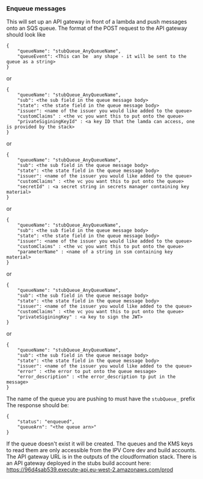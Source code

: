 ### Enqueue messages
This will set up an API gateway in front of a lambda and push messages onto an SQS queue.
The format of the POST request to the API gateway should look like
```
{
    "queueName": "stubQueue_AnyQueueName",
    "queueEvent": <This can be  any shape - it will be sent to the queue as a string>
}
```
or
```
{
    "queueName": "stubQueue_AnyQueueName",
    "sub": <the sub field in the queue message body>
    "state": <the state field in the queue message body>
    "issuer": <name of the issuer you would like added to the queue>
    "customClaims" : <the vc you want this to put onto the queue>
    "privateSiginingKeyId" : <a key ID that the lamda can access, one is provided by the stack>
}
```
or
```
{
    "queueName": "stubQueue_AnyQueueName",
    "sub": <the sub field in the queue message body>
    "state": <the state field in the queue message body>
    "issuer": <name of the issuer you would like added to the queue>
    "customClaims" : <the vc you want this to put onto the queue>
    "secretId" : <a secret string in secrets manager containing key material>
}
```
or
```
{
    "queueName": "stubQueue_AnyQueueName",
    "sub": <the sub field in the queue message body>
    "state": <the state field in the queue message body>
    "issuer": <name of the issuer you would like added to the queue>
    "customClaims" : <the vc you want this to put onto the queue>
    "parameterName" : <name of a string in ssm containing key material>
}
```
or
```
{
    "queueName": "stubQueue_AnyQueueName",
    "sub": <the sub field in the queue message body>
    "state": <the state field in the queue message body>
    "issuer": <name of the issuer you would like added to the queue>
    "customClaims" : <the vc you want this to put onto the queue>
    "privateSiginingKey" : <a key to sign the JWT>
}
```
or
```
{
    "queueName": "stubQueue_AnyQueueName",
    "sub": <the sub field in the queue message body>
    "state": <the state field in the queue message body>
    "issuer": <name of the issuer you would like added to the queue>
    "error" : <the error to put onto the queue message>
    "error_description" : <the error_description tp put in the message>
}
```
The name of the queue you are pushing to must have the `stubQueue_` prefix
The response should be:
```
{
    "status": "enqueued",
    "queueArn": "<the queue arn>"
}
```
If the queue doesn't exist it will be created. The queues and the KMS keys to read them
are only accessible from the IPV Core dev and build accounts.
The API gateway URL is in the outputs of the cloudformation stack.
There is an API gateway deployed in the stubs build account here:
https://96d4sab539.execute-api.eu-west-2.amazonaws.com/prod
